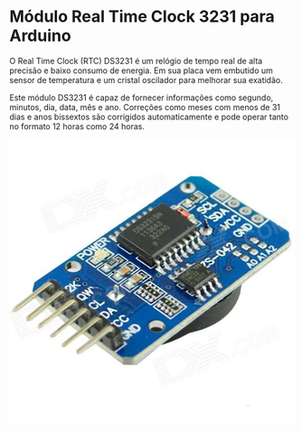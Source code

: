 # Módulo Real Time Clock 3231 para Arduino 
O Real Time Clock (RTC) DS3231 é um relógio de tempo real de alta precisão e baixo consumo de energia. Em sua placa vem embutido um sensor de temperatura e um cristal oscilador para melhorar sua exatidão.

Este módulo DS3231 é capaz de fornecer informações como segundo, minutos, dia, data, mês e ano. Correções como meses com menos de 31 dias e anos bissextos são corrigidos automaticamente e pode operar tanto no formato 12 horas como 24 horas.

![rtc](https://github.com/FelipePeretti/Modulos_Arduino_TESTE/blob/master/Sketchs/Modulo_RTC-DS3231__F_P__10_10_2017/rtc.jpg) 
